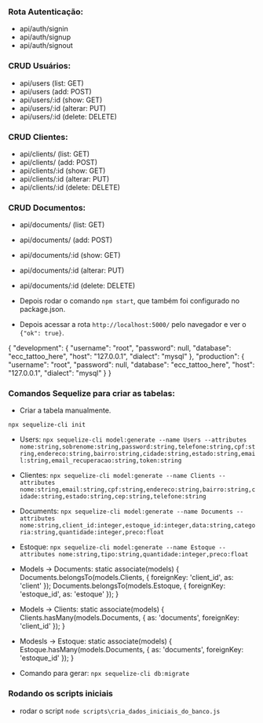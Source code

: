 ### Rota Autenticação:

* api/auth/signin
* api/auth/signup
* api/auth/signout

### CRUD Usuários:

* api/users (list: GET)
* api/users (add: POST)
* api/users/:id (show: GET)
* api/users/:id (alterar: PUT)
* api/users/:id (delete: DELETE)

### CRUD Clientes:

* api/clients/ (list: GET)
* api/clients/ (add: POST)
* api/clients/:id (show: GET)
* api/clients/:id (alterar: PUT)
* api/clients/:id (delete: DELETE)

### CRUD Documentos:

* api/documents/ (list: GET)
* api/documents/ (add: POST)
* api/documents/:id (show: GET)
* api/documents/:id (alterar: PUT)
* api/documents/:id (delete: DELETE)

* Depois rodar o comando `npm start`, que também foi configurado no package.json.
* Depois acessar a rota `http://localhost:5000/` pelo navegador e ver o `{"ok": true}`.

{
  "development": {
    "username": "root",
    "password": null,
    "database": "ecc_tattoo_here",
    "host": "127.0.0.1",
    "dialect": "mysql"
  },
  "production": {
    "username": "root",
    "password": null,
    "database": "ecc_tattoo_here",
    "host": "127.0.0.1",
    "dialect": "mysql"
  }
}

### Comandos Sequelize para criar as tabelas:

* Criar a tabela manualmente.

`npx sequelize-cli init`

* Users:
`npx sequelize-cli model:generate --name Users --attributes nome:string,sobrenome:string,password:string,telefone:string,cpf:string,endereco:string,bairro:string,cidade:string,estado:string,email:string,email_recuperacao:string,token:string`

* Clientes:
`npx sequelize-cli model:generate --name Clients --attributes nome:string,email:string,cpf:string,endereco:string,bairro:string,cidade:string,estado:string,cep:string,telefone:string`

* Documents:
`npx sequelize-cli model:generate --name Documents --attributes nome:string,client_id:integer,estoque_id:integer,data:string,categoria:string,quantidade:integer,preco:float`

* Estoque:
`npx sequelize-cli model:generate --name Estoque --attributes nome:string,tipo:string,quantidade:integer,preco:float`

* Models -> Documents:
static associate(models) {
      Documents.belongsTo(models.Clients, { foreignKey: 'client_id', as: 'client' });
      Documents.belongsTo(models.Estoque, { foreignKey: 'estoque_id', as: 'estoque' });
    }

* Models -> Clients:
static associate(models) {
      Clients.hasMany(models.Documents, { as: 'documents', foreignKey: 'client_id' });
    }

* Modesls -> Estoque:
static associate(models) {
      Estoque.hasMany(models.Documents, { as: 'documents', foreignKey: 'estoque_id' });
    }

* Comando para gerar: `npx sequelize-cli db:migrate`

### Rodando os scripts iniciais
 * rodar o script `node scripts\cria_dados_iniciais_do_banco.js`